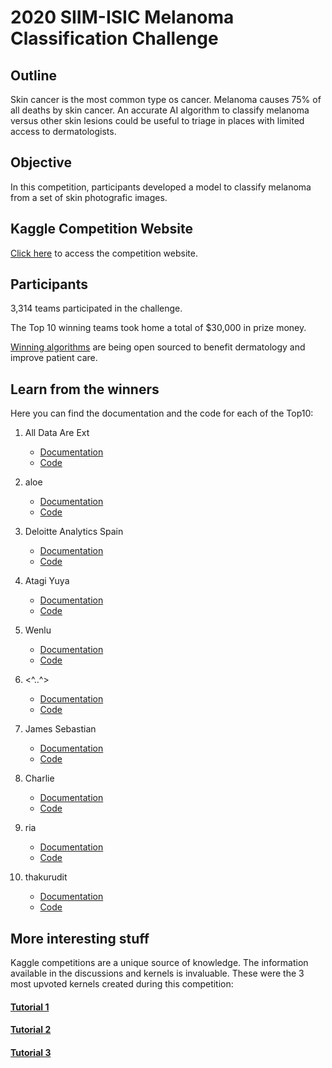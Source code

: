 # 2020 SIIM-ISIC Melanoma Classification Challenge

## Outline

Skin cancer is the most common type os cancer. Melanoma causes 75% of all deaths by skin cancer.
An accurate AI algorithm to classify melanoma versus other skin lesions could be useful to triage in places with limited access to dermatologists.

## Objective

In this competition, participants developed a model to classify melanoma from a set of skin photografic images. 

## Kaggle Competition Website

[Click here](https://www.kaggle.com/c/siim-isic-melanoma-classification/overview) to access the competition website.

## Participants

3,314 teams participated in the challenge. 

The Top 10 winning teams took home a total of $30,000 in prize money.

[Winning algorithms](https://www.kaggle.com/c/siim-isic-melanoma-classification/leaderboard) are being open sourced to benefit dermatology and improve patient care.

## Learn from the winners

Here you can find the documentation and the code for each of the Top10:

1. All Data Are Ext
     - [Documentation](https://www.kaggle.com/c/siim-isic-melanoma-classification/discussion/175412)
     - [Code](https://github.com/haqishen/SIIM-ISIC-Melanoma-Classification-1st-Place-Solution)

2. aloe
     - [Documentation](https://www.kaggle.com/c/siim-isic-melanoma-classification/discussion/175324)
     - [Code](https://github.com/i-pan/kaggle-melanoma)
     
3. Deloitte Analytics Spain
     - [Documentation](https://www.kaggle.com/c/siim-isic-melanoma-classification/discussion/175633)
     - [Code]()

4. Atagi Yuya
     - [Documentation](https://www.kaggle.com/c/siim-isic-melanoma-classification/discussion/175846)
     - [Code]()
     
5. Wenlu
     - [Documentation]()
     - [Code]()
     
6. <^..^>
     - [Documentation](https://www.kaggle.com/c/siim-isic-melanoma-classification/discussion/176154)
     - [Code]()
     
7. James Sebastian
     - [Documentation]()
     - [Code]()
     
8. Charlie
     - [Documentation]()
     - [Code]()
     
9. ria
     - [Documentation]()
     - [Code]()
     
10. thakurudit
     - [Documentation]()
     - [Code]()
     
## More interesting stuff

Kaggle competitions are a unique source of knowledge. The information available in the discussions and kernels is invaluable. These were the 3 most upvoted kernels created during this competition:

#### [Tutorial 1](https://www.kaggle.com/nxrprime/siim-d3-eda-augmentations-and-resnext) 

#### [Tutorial 2](https://www.kaggle.com/cdeotte/triple-stratified-kfold-with-tfrecords)

#### [Tutorial 3](https://www.kaggle.com/nroman/melanoma-pytorch-starter-efficientnet)
